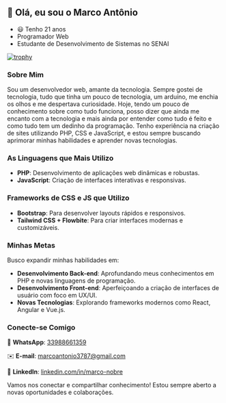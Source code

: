 ## 👋 Olá, eu sou o Marco Antônio

- 😃 Tenho 21 anos
- Programador Web
- Estudante de Desenvolvimento de Sistemas no SENAI

[![trophy](https://github-profile-trophy.vercel.app/?username=MarcoAntonioNobre&theme=dracula)](https://github.com/ryo-ma/github-profile-trophy)

### Sobre Mim
Sou um desenvolvedor web, amante da tecnologia. Sempre gostei de tecnologia, tudo que tinha um pouco de tecnologia, um arduíno, me enchia os olhos e me despertava curiosidade. Hoje, tendo um pouco de conhecimento sobre como tudo funciona, posso dizer que ainda me encanto com a tecnologia e mais ainda por entender como tudo é feito e como tudo tem um dedinho da programação. Tenho experiência na criação de sites utilizando PHP, CSS e JavaScript, e estou sempre buscando aprimorar minhas habilidades e aprender novas tecnologias.

### As Linguagens que Mais Utilizo
- **PHP**: Desenvolvimento de aplicações web dinâmicas e robustas.
- **JavaScript**: Criação de interfaces interativas e responsivas.

### Frameworks de CSS e JS que Utilizo
- **Bootstrap**: Para desenvolver layouts rápidos e responsivos.
- **Tailwind CSS + Flowbite**: Para criar interfaces modernas e customizáveis.

### Minhas Metas
Busco expandir minhas habilidades em:
- **Desenvolvimento Back-end**: Aprofundando meus conhecimentos em PHP e novas linguagens de programação.
- **Desenvolvimento Front-end**: Aperfeiçoando a criação de interfaces de usuário com foco em UX/UI.
- **Novas Tecnologias**: Explorando frameworks modernos como React, Angular e Vue.js.

### Conecte-se Comigo
📱 **WhatsApp**: [33988661359](https://wa.me/5533988661359)

✉️ **E-mail**: [marcoantonio3787@gmail.com](mailto:marcoantonio3787@gmail.com)

💼 **LinkedIn**: [linkedin.com/in/marco-nobre](https://www.linkedin.com/in/marco-nobre-730a02194?utm_source=share&utm_campaign=share_via&utm_content=profile&utm_medium=android_app)

Vamos nos conectar e compartilhar conhecimento! Estou sempre aberto a novas oportunidades e colaborações.
